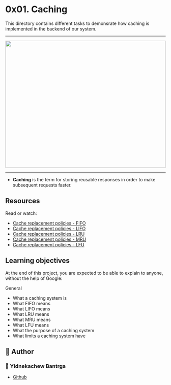# 0x01. Caching
This directory contains different tasks to demonsrate how caching is implemented in the backend of our system.

---
<img src="https://kinsta.com/wp-content/uploads/2020/03/How-Web-Cache-Works.png" width = "100%" height = "400"/>

---
- **Caching** is the term for storing reusable responses in order to make subsequent requests faster.
## Resources
Read or watch:

- [Cache replacement policies - FIFO](https://en.wikipedia.org/wiki/Cache_replacement_policies#First_In_First_Out_%28FIFO%29)
- [Cache replacement policies - LIFO](https://en.wikipedia.org/wiki/Cache_replacement_policies#Last_In_First_Out_%28LIFO%29)
- [Cache replacement policies - LRU](https://en.wikipedia.org/wiki/Cache_replacement_policies#Least_Recently_Used_%28LRU%29)
- [Cache replacement policies - MRU](https://en.wikipedia.org/wiki/Cache_replacement_policies#Most_Recently_Used_%28MRU%29)
- [Cache replacement policies - LFU](https://en.wikipedia.org/wiki/Cache_replacement_policies#Least-Frequently_Used_%28LFU%29)
## Learning objectives 
At the end of this project, you are expected to be able to explain to anyone, without the help of Google:

General
- What a caching system is
- What FIFO means
- What LIFO means
- What LRU means
- What MRU means
- What LFU means
- What the purpose of a caching system
- What limits a caching system have
## :pencil: **Author**
### :man: Yidnekachew Bantrga
- [Github](https://github.com/Yidne21)
